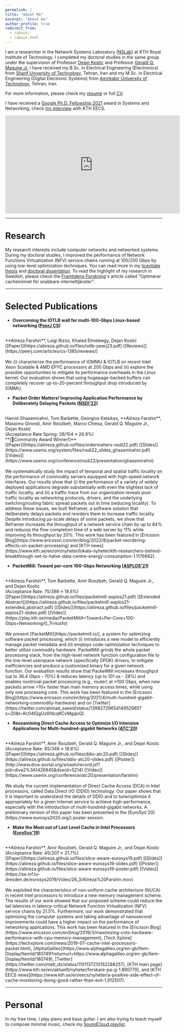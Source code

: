 ```yaml
---
permalink: /
title: "About Me"
excerpt: "About me"
author_profile: true
redirect_from: 
  - /about/
  - /about.html
---
```


I am a researcher in the Network Systems Laboratory ([NSLab](https://www.kth.se/blogs/nslab/)) at KTH Royal Institute of Technology. I completed my doctoral studies in the same group under the supervision of Professor [Dejan Kostic](https://dejankosticgithub.github.io/index.html) and Professor [Gerald Q. Maguire Jr.](https://people.kth.se/~maguire/) I have received my B.Sc. in Electrical Engineering (Electronics) from [Sharif University of Technology](http://www.en.sharif.edu/), Tehran, Iran and my M.Sc. in Electrical Engineering (Digital Electronic Systems) from [Amirkabir University of Technology](https://aut.ac.ir/en), Tehran, Iran.

For more information, please check my [résumé](https://aliireza.github.io/files/AlirezaFarshin_resume.pdf) or full [CV](https://aliireza.github.io/files/AlirezaFarshin_CV.pdf).

I have received a [Google Ph.D. Fellowship 2021](https://research.google/outreach/phd-fellowship/recipients/?category=2021) award in Systems and Networking, check [my interview](https://intra.kth.se/en/eecs/aktuellt-pa-eecs/nyheter/vinnare-av-google-phd-fellowship-2021-1.1104113) with KTH EECS.


<iframe width="560" height="315" src="https://www.youtube.com/embed/A7A4nEXrm3s" title="YouTube video player" frameborder="0" allow="accelerometer; autoplay; clipboard-write; encrypted-media; gyroscope; picture-in-picture" allowfullscreen></iframe>

---

Research
======
My research interests include computer networks and networked systems. During my doctoral studies, I improved the performance of Network Functions Virtualization (NFV) service chains running at 100/200 Gbps by using low-level optimization techniques. You can read more in my [licentiate thesis](http://kth.diva-portal.org/smash/record.jsf?pid=diva2%3A1305108&dswid=947) and [doctoral dissertation](http://urn.kb.se/resolve?urn=urn:nbn:se:kth:diva-323599). To read the highlight of my research in Swedish, please check the [Framtidens Forskning](https://framtidensforskning.se/2022/06/17/optimerar-cacheminnet-for-snabbare-internettjanster/)'s article called "Optimerar cacheminnet för snabbare internettjänster".

---

Selected Publications
======

- **Overcoming the IOTLB wall for multi-100-Gbps Linux-based networking ([PeerJ CS](https://peerj.com/computer-science/))**
<br />
**Alireza Farshin**, Luigi Rizzo, Khaled Elmeleegy, Dejan Kostić
<br />
[[Paper]](https://aliireza.github.io/files/iotlb-peerj23.pdf)
[[Reviews]](https://peerj.com/articles/cs-1385/reviews/)
<br />
<br />
We (i) characterize the performance of IOMMU & IOTLB on recent Intel Xeon Scalable & AMD EPYC processors at 200 Gbps and (ii) explore the possible opportunities to mitigate its performance overheads in the Linux kernel. Our evaluation shows that using hugepage-backed buffers can completely recover up-to-20-percent throughput drop introduced by IOMMU. 
<br />

- **Packet Order Matters! Improving Application Performance by Deliberately Delaying Packets ([NSDI'22](https://www.usenix.org/conference/nsdi22))**
<br />
Hamid Ghasemirahni, Tom Barbette, Georgios Katsikas, **Alireza Farshin**, Massimo Girondi, Amir Roozbeh, Marco Chiesa, Gerald Q. Maguire Jr., Dejan Kostić
<br />
(Acceptance Rate Spring: 28/104 ≈ 26.9%)
<br />
**[🏅Community Award Winner!]**
<br />
[[Paper]](https://aliireza.github.io/files/ordermatters-nsdi22.pdf)
[[Slides]](https://www.usenix.org/system/files/nsdi22_slides_ghasemirahni.pdf)
[[Video]](https://www.usenix.org/conference/nsdi22/presentation/ghasemirahni)
<br />
<br />
We systematically study the impact of temporal and spatial traffic locality on the performance of commodity servers equipped with high-speed network interfaces. Our results show that (i) the performance of a variety of widely deployed applications degrade substantially with even the slightest lack of traffic locality, and (ii) a traffic trace from our organization reveals poor traffic locality as networking protocols, drivers, and the underlying switching/routing fabric spread packets out in time (reducing locality). To address these issues, we built Reframer, a software solution that deliberately delays packets and reorders them to increase traffic locality. Despite introducing µs-scale delays of some packets, we show that Reframer increases the throughput of a network service chain by up to 84% and reduces the flow completion time of a web server by 11% while improving its throughput by 20%. This work has been featured in [Ericsson Blog](https://www.ericsson.com/en/blog/2022/8/packet-reordering-effects-on-packet-processing) and [KTH news](https://www.kth.se/en/om/nyheter/lokala-nyheter/kth-researchers-behind-breakthrough-set-to-halve-data-centre-energy-consumption-1.1176662).
<br />

- **PacketMill: Toward per-core 100-Gbps Networking ([ASPLOS'21](https://asplos-conference.org/2021))**
<br />
**Alireza Farshin**, Tom Barbette, Amir Roozbeh, Gerald Q. Maguire Jr., and Dejan Kostic
<br />
(Acceptance Rate: 75/398 ≈ 18.8%)
<br />
[[Paper]](https://aliireza.github.io/files/packetmill-asplos21.pdf)
[[Extended Abstract]](https://aliireza.github.io/files/packetmill-asplos21-extended_abstract.pdf)
[[Slides]](https://aliireza.github.io/files/packetmill-asplos21-slides.pdf)
[[Video]](https://play.kth.se/media/PacketMillA+Toward+Per-Core+100-Gbps+Networking/0_7rvtusfo)
<br />
<br />
We present [PacketMill](https://packetmill.io/), a system for optimizing software packet processing, which (i) introduces a new model to efficiently manage packet metadata and (ii) employs code-optimization techniques to better utilize commodity hardware. PacketMill grinds the whole packet processing stack, from the high-level network function configuration file to the low-level userspace network (specifically DPDK) drivers, to mitigate inefficiencies and produce a customized binary for a given network function. Our evaluation results show that PacketMill increases throughput (up to 36.4 Gbps - 70%) & reduces latency (up to 101 us - 28%) and enables nontrivial packet processing (e.g., router) at ≈100 Gbps, when new packets arrive >10× faster than main memory access times, while using only one processing core. This work has been featured in the [Ericsson Blog](https://www.ericsson.com/en/blog/2021/4/multi-hundred-gigabit-networking-commodity-hardware) and on [Twitter](https://twitter.com/ahmad_saeed/status/1398272965414952965?s=20&t=Kc04IQgUz6fdcqKCxMgqoQ).
<br />

- **Reexamining Direct Cache Access to Optimize I/O Intensive Applications for Multi-hundred-gigabit Networks ([ATC'20](https://www.usenix.org/conference/atc20))**
<br />
**Alireza Farshin**, Amir Roozbeh, Gerald Q. Maguire Jr., and Dejan Kostic
<br />
(Acceptance Rate: 65/348 ≈ 18.6%)
<br />
[[Paper]](https://aliireza.github.io/files/ddio-atc20.pdf)
[[Slides]](https://aliireza.github.io/files/ddio-atc20-slides.pdf)
[[Poster]](http://www.diva-portal.org/smash/record.jsf?pid=diva2%3A1426845&dswid=5214)
[[Video]](https://www.usenix.org/conference/atc20/presentation/farshin)
<br />
<br />
We study the current implementation of Direct Cache Access (DCA) in Intel processors, called Data Direct I/O (DDIO) technology. Our paper shows that it is important to understand the details of DDIO and to tune/optimize it appropriately for a given Internet service to achieve high-performance, especially with the introduction of multi-hundred-gigabit networks. A preliminary version of this paper has been presented in the [EuroSys'20](https://www.eurosys2020.org/) poster session.
<br />

- **Make the Most out of Last Level Cache in Intel Processors ([EuroSys'19](https://eurosys2019.org/))**
<br />
**Alireza Farshin**, Amir Roozbeh, Gerald Q. Maguire Jr., and Dejan Kostic
<br />
(Acceptance Rate: 45/207 ≈ 21.7%)
<br />
[[Paper]](https://aliireza.github.io/files/slice-aware-eurosys19.pdf)
[[Slides]](https://aliireza.github.io/files/slice-aware-eurosys19-slides.pdf)
[[Poster]](https://aliireza.github.io/files/slice-aware-eurosys19-poster.pdf)
[[Video]](https://se.inf.tu-dresden.de/eurosys2019/Video/26_3/Alireza%20Farshin.mov)
<br />
<br />
We exploited the characteristics of non-uniform cache architecture (NUCA) in recent Intel processors to introduce a new memory management scheme. The results of our work showed that our proposed scheme could reduce the tail latencies in latency-critical Network Function Virtualization (NFV) service chains by 21.5%. Furthermore, our work demonstrated that optimizing the computer systems and taking advantage of nanosecond improvements could have a higher impact on the performance of networking applications. This work has been featured in the [Ericsson Blog](https://www.ericsson.com/en/blog/2019/3/maximizing-cots-hardware-performance-with-cpu-memory-management), [Tech Xplore](https://techxplore.com/news/2019-07-cache-intel-processors-packet.html), [AlphaGalileo](https://www.alphagalileo.org/en-gb/Item-Display/ItemId/180749?returnurl=https://www.alphagalileo.org/en-gb/Item-Display/ItemId/180749), [Twitter](https://twitter.com/matt_dz/status/1101137210152288257), [KTH main page](https://www.kth.se/en/aktuellt/nyheter/forskare-pa-g-1.890770), and [KTH EECS news](https://www.kth.se/en/eecs/nyheter/a-positive-side-effect-of-cache-monitoring-doing-good-rather-than-evil-1.912507).


---

Personal
======

In my free time, I play piano and bass guitar. I am also trying to teach myself to compose minimal music, check my [SoundCloud playlist](https://soundcloud.com/alireza-farshin/sets/stockholm-stories).